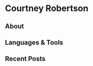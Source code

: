 # Courtney Robertson
## About
## Languages & Tools

## Recent Posts
<!-- BLOG-POST-LIST:START -->

<!-- BLOG-POST-LIST:END -->
